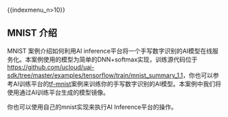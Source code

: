 {{indexmenu_n>10}}

## MNIST 介绍

MNIST 案例介绍如何利用AI
inference平台将一个手写数字识别的AI模型在线服务化。本案例使用的模型为简单的DNN+softmax实现，训练源代码位于<https://github.com/ucloud/uai-sdk/tree/master/examples/tensorflow/train/mnist_summary_1.1>，你也可以参考AI训练平台的[tf-mnist](/ai/uai-train/tutorial/tf-mnist)案例来训练你的手写数字识别的AI模型。本案例中我们将使用通过AI训练平台生成的模型镜像。

你也可以使用自己的mnist实现来执行AI Inference平台的操作。
